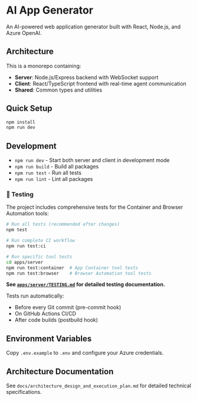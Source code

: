 # AI App Generator

An AI-powered web application generator built with React, Node.js, and Azure OpenAI.

## Architecture

This is a monorepo containing:
- **Server**: Node.js/Express backend with WebSocket support
- **Client**: React/TypeScript frontend with real-time agent communication
- **Shared**: Common types and utilities

## Quick Setup

```bash
npm install
npm run dev
```

## Development

- `npm run dev` - Start both server and client in development mode
- `npm run build` - Build all packages
- `npm run test` - Run all tests
- `npm run lint` - Lint all packages

### 🧪 Testing

The project includes comprehensive tests for the Container and Browser Automation tools:

```bash
# Run all tests (recommended after changes)
npm test

# Run complete CI workflow
npm run test:ci

# Run specific tool tests
cd apps/server
npm run test:container  # App Container tool tests
npm run test:browser    # Browser Automation tool tests
```

**See [`apps/server/TESTING.md`](apps/server/TESTING.md) for detailed testing documentation.**

Tests run automatically:
- Before every Git commit (pre-commit hook)
- On GitHub Actions CI/CD
- After code builds (postbuild hook)

## Environment Variables

Copy `.env.example` to `.env` and configure your Azure credentials.

## Architecture Documentation

See `docs/architecture_design_and_execution_plan.md` for detailed technical specifications.
